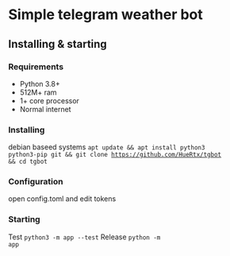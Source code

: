# Simple telegram weather bot
## Installing & starting
### Requirements
- Python 3.8+
- 512M+ ram
- 1+ core processor
- Normal internet
### Installing
debian baseed systems <code>apt update && apt install python3 python3-pip git && git clone https://github.com/HueRtx/tgbot && cd tgbot</code>
### Configuration
open config.toml and edit tokens
### Starting
Test <code>python3 -m app --test</code>
Release <code>python -m app</code>



